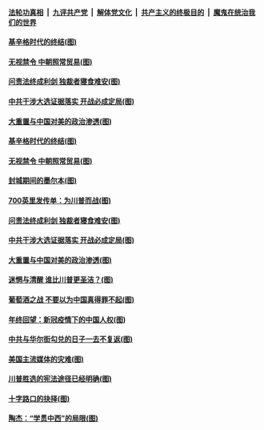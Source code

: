 

####  [法轮功真相](../../../../basic/blob/master/README.md?t=12121002) &nbsp;|&nbsp; [九评共产党](../../../../9ping.md/blob/master/README.md?t=12121002) &nbsp;|&nbsp; [解体党文化](../../../../jtdwh.md/blob/master/README.md?t=12121002)  &nbsp;|&nbsp; [共产主义的终极目的](../../../../gczydzjmd.md/blob/master/README.md?t=12121002) &nbsp;|&nbsp; [魔鬼在统治我们的世界](../../../../mgztzwmdsj.md/blob/master/README.md?t=12121002) 

#### [基辛格时代的终结(图)](../pages/p4/955536.md?t=12121002) 


#### [无视禁令 中朝照常贸易(图)](../pages/p4/955519.md?t=12121002) 

#### [问责法终成利剑 独裁者寝食难安(图)](../pages/p4/955520.md?t=12121002) 

#### [中共干涉大选证据落实 开战必成定局(图)](../pages/p4/955518.md?t=12121002) 

#### [大重置与中国对美的政治渗透(图)](../pages/p4/955401.md?t=12121002) 

#### [基辛格时代的终结(图)](../pages/p4/955536.md?t=12121002) 


#### [无视禁令 中朝照常贸易(图)](../pages/p4/955519.md?t=12121002) 

#### [封城期间的墨尔本(图)](../pages/p4/955522.md?t=12121002) 

#### [700英里发传单：为川普而战(图)](../pages/p4/955523.md?t=12121002) 

#### [问责法终成利剑 独裁者寝食难安(图)](../pages/p4/955520.md?t=12121002) 

#### [中共干涉大选证据落实 开战必成定局(图)](../pages/p4/955518.md?t=12121002) 



#### [大重置与中国对美的政治渗透(图)](../pages/p4/955401.md?t=12121002) 

#### [迷惘与清醒 谁比川普更圣洁？(图)](../pages/p4/955393.md?t=12121002) 

#### [葡萄酒之战 不要以为中国真得罪不起(图)](../pages/p4/955390.md?t=12121002) 

#### [年终回望：新冠疫情下的中国人权(图)](../pages/p4/955397.md?t=12121002) 

#### [中共与华尔街勾兑的日子一去不复返(图)](../pages/p4/955385.md?t=12121002) 

#### [美国主流媒体的灾难(图)](../pages/p4/955389.md?t=12121002) 



#### [川普胜选的宪法途径已经明确(图)](../pages/p4/955322.md?t=12121002) 

#### [十字路口的抉择(图)](../pages/p4/955319.md?t=12121002) 

#### [陶杰：“学贯中西”的局限(图)](../pages/p4/955317.md?t=12121002) 

